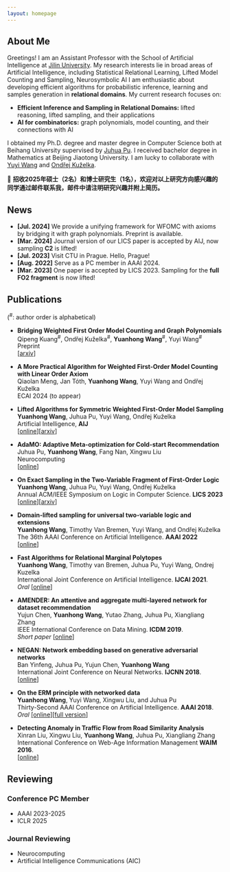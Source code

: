 ```yaml
---
layout: homepage
---
```


## About Me

Greetings! I am an Assistant Professor with the School of Artificial Intelligence at [Jilin University](https://en.wikipedia.org/wiki/Jilin_University).
My research interests lie in broad areas of Artificial Intelligence, including Statistical Relational Learning, Lifted Model Counting and Sampling, Neurosymbolic AI
I am enthusiastic about developing efficient algorithms for probabilistic inference, learning and samples generation in **relational domains**.
My current research focuses on:

- **Efficient Inference and Sampling in Relational Domains:** lifted reasoning, lifted sampling, and their applications
- **AI for combinatorics:** graph polynomials, model counting, and their connections with AI

I obtained my Ph.D. degree and master degree in Computer Science both at Beihang University supervised by [Juhua Pu](http://scse.buaa.edu.cn/info/1183/8281.htm).
I received bachelor degree in Mathematics at Beijing Jiaotong University.
I am lucky to collaborate with [Yuyi Wang](https://disco.ethz.ch/members/yuwang) and [Ondřej Kuželka](https://ida.fel.cvut.cz/~kuzelka/).

📢 **招收2025年硕士（2名）和博士研究生（1名），欢迎对以上研究方向感兴趣的同学通过邮件联系我，邮件中请注明研究兴趣并附上简历。**

## News

- **[Jul. 2024]** We provide a unifying framework for WFOMC with axioms by bridging it with graph polynomials. Preprint is available.
- **[Mar. 2024]** Journal version of our LICS paper is accepted by AIJ, now sampling **C2** is lifted!
- **[Jul. 2023]** Visit CTU in Prague. Hello, Prague!
- **[Aug. 2022]** Serve as a PC member in AAAI 2024.
- **[Mar. 2023]** One paper is accepted by LICS 2023. Sampling for the **full FO2 fragment** is now lifted!

## Publications 

(<sup>#</sup>: author order is alphabetical)

- **Bridging Weighted First Order Model Counting and Graph Polynomials**
  <br>
  Qipeng Kuang<sup>#</sup>, Ondřej Kuželka<sup>#</sup>, **Yuanhong Wang**<sup>#</sup>, Yuyi Wang<sup>#</sup>
  <br>
  Preprint
  <br>
  [[arxiv](https://arxiv.org/abs/2407.11877)]

- **A More Practical Algorithm for Weighted First-Order Model Counting with Linear Order Axiom**
  <br>
  Qiaolan Meng, Jan Tóth, **Yuanhong Wang**, Yuyi Wang and Ondřej Kuželka
  <br>
  ECAI 2024 (to appear)

- **Lifted Algorithms for Symmetric Weighted First-Order Model Sampling**
  <br>
  **Yuanhong Wang**, Juhua Pu, Yuyi Wang, Ondřej Kuželka
  <br>
  Artificial Intelligence, **AIJ**
  <br>
  [[online](https://doi.org/10.1016/j.artint.2024.104114)][[arxiv](https://arxiv.org/abs/2308.08828)]

- **AdaMO: Adaptive Meta-optimization for Cold-start Recommendation**
  <br>
  Juhua Pu, **Yuanhong Wang**, Fang Nan, Xingwu Liu
  <br>
  Neurocomputing
  <br>
  [[online](https://www.sciencedirect.com/science/article/pii/S0925231224001887)]

- **On Exact Sampling in the Two-Variable Fragment of First-Order Logic**
  <br>
  **Yuanhong Wang**, Juhua Pu, Yuyi Wang, Ondřej Kuželka
  <br>
  Annual ACM/IEEE Symposium on Logic in Computer Science. **LICS 2023**
  <br>
  [[online](https://ieeexplore.ieee.org/document/10175742)][[arxiv](https://arxiv.org/abs/2302.02730)]

- **Domain-lifted sampling for universal two-variable logic and extensions**
  <br>
  **Yuanhong Wang**, Timothy Van Bremen, Yuyi Wang, and Ondřej Kuželka 
  <br>
  The 36th AAAI Conference on Artificial Intelligence. **AAAI 2022**
  <br>
  [[online](https://ojs.aaai.org/index.php/AAAI/article/view/21246)]

- **Fast Algorithms for Relational Marginal Polytopes**
  <br>
  **Yuanhong Wang**, Timothy van Bremen, Juhua Pu, Yuyi Wang, Ondrej Kuzelka
  <br>
  International Joint Conference on Artificial Intelligence. **IJCAI 2021**.
  <br><i>Oral</i>
  [[online](https://www.ijcai.org/proceedings/2021/586)]

- **AMENDER: An attentive and aggregate multi-layered network for dataset recommendation**
  <br>
  Yujun Chen, **Yuanhong Wang**, Yutao Zhang, Juhua Pu, Xiangliang Zhang
  <br>
  IEEE International Conference on Data Mining. **ICDM 2019**.
  <br><i>Short paper</i>
  [[online](https://ieeexplore.ieee.org/document/8970713)]

- **NEGAN: Network embedding based on generative adversarial networks**
  <br>
  Ban Yinfeng, Juhua Pu, Yujun Chen, **Yuanhong Wang**
  <br>
  International Joint Conference on Neural Networks. **IJCNN 2018**.
  <br>
  [[online](https://ieeexplore.ieee.org/document/8489481)]

- **On the ERM principle with networked data**
  <br>
  **Yuanhong Wang**, Yuyi Wang, Xingwu Liu, and Juhua Pu
  <br>
  Thirty-Second AAAI Conference on Artificial Intelligence. **AAAI 2018**.
  <br><i>Oral</i>
  [[online]](https://ojs.aaai.org/index.php/AAAI/article/view/11643)[[full version](https://arxiv.org/abs/1711.04297)]

- **Detecting Anomaly in Traffic Flow from Road Similarity Analysis**
  <br>
  Xinran Liu, Xingwu Liu, **Yuanhong Wang**, Juhua Pu, Xiangliang Zhang
  <br>
  International Conference on Web-Age Information Management **WAIM 2016**.
  <br>
  [[online](https://link.springer.com/chapter/10.1007/978-3-319-39958-4_8)]

## Reviewing

### Conference PC Member

- AAAI 2023-2025
- ICLR 2025

### Journal Reviewing

- Neurocomputing
- Artificial Intelligence Communications (AIC)

